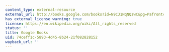 ```yaml
---
content_type: external-resource
external_url: http://books.google.com/books?id=N9CJ1NqNQzwC&pg=Pafrontcover
has_external_license_warning: true
license: https://en.wikipedia.org/wiki/All_rights_reserved
status: ''
title: Google Books
uid: 74ceff1c-5893-4d45-8b24-21f082828152
wayback_url: ''
---
```

